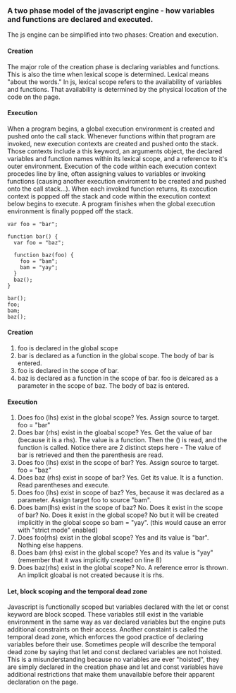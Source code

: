 ### A two phase model of the javascript engine - how variables and functions are declared and executed.

The js engine can be simplified into two phases: Creation and execution.

#### Creation

The major role of the creation phase is declaring variables and functions. This is also the time when lexical scope is determined. Lexical means "about the words." In js, lexical scope refers to the availability of variables and functions. That availability is determined by the physical location of the code on the page.

#### Execution

When a program begins, a global execution environment is created and pushed onto the call stack. Whenever functions within that program are invoked, new execution contexts are created and pushed onto the stack. Those contexts include a this keyword, an arguments object, the declared variables and function names within its lexical scope, and a reference to it's outer environment. Execution of the code within each execution context procedes line by line, often assigning values to variables or invoking functions (causing another execution enviroment to be created and pushed onto the call stack...). When each invoked function returns, its execution context is popped off the stack and code within the execution context below begins to execute. A program finishes when the global execution environment is finally popped off the stack.

```
var foo = "bar";

function bar() {
  var foo = "baz";

  function baz(foo) {
    foo = "bam";
    bam = "yay";
  }
  baz();
}

bar();
foo;
bam;
baz();
```

#### Creation

1.  foo is declared in the global scope
2.  bar is declared as a function in the global scope. The body
    of bar is entered.
3.  foo is declared in the scope of bar.
4.  baz is declared as a function in the scope of bar. foo is
    delcared as a parameter in the scope of baz. The body of baz
    is entered.

#### Execution

1.  Does foo (lhs) exist in the global scope? Yes. Assign source
    to target. foo = "bar"
2.  Does bar (rhs) exist in the gloabal scope? Yes. Get the value
    of bar (because it is a rhs). The value is a function. Then the ()
    is read, and the function is called. Notice there are 2 distinct steps
    here - The value of bar is retrieved and then the parenthesis are read.
3.  Does foo (lhs) exist in the scope of bar? Yes. Assign source to
    target. foo = "baz"
4.  Does baz (rhs) exist in scope of bar? Yes. Get its value. It is
    a function. Read parentheses and execute.
5.  Does foo (lhs) exist in scope of baz? Yes, because it was declared
    as a parameter. Assign target foo to source "bam".
6.  Does bam(lhs) exist in the scope of baz? No. Does it exist in the
    scope of bar? No. Does it exist in the global scope? No but it will be
    created implicitly in the global scope so bam = "yay". (this would cause
    an error with "strict mode" enabled)
7.  Does foo(rhs) exist in the global scope? Yes and its value is "bar".
    Nothing else happens.
8.  Does bam (rhs) exist in the global scope? Yes and its value is "yay"
    (remember that it was implicitly created on line 8)
9.  Does baz(rhs) exist in the global scope? No. A reference error is thrown.
    An implicit gloabal is not created because it is rhs.

#### Let, block scoping and the temporal dead zone

Javascript is functionally scoped but variables declared with the let or const keyword
are block scoped. These variables still exist in the variable environment in the same way as var declared variables but the engine puts additional constraints on their access. Another constaint is called the temporal dead zone, which enforces the good practice of declaring variables before their use. Sometimes people will describe the temporal dead zone by saying that let and const declared variables are not hoisted. This is a misunderstanding because no variables are ever "hoisted", they are simply declared in the creation phase and let and const variables have additional restrictions that make them unavailable before their apparent declaration on the page.
